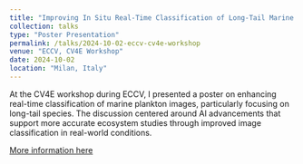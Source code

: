 ```yaml
---
title: "Improving In Situ Real-Time Classification of Long-Tail Marine Plankton Images for Ecosystem Studies"
collection: talks
type: "Poster Presentation"
permalink: /talks/2024-10-02-eccv-cv4e-workshop
venue: "ECCV, CV4E Workshop"
date: 2024-10-02
location: "Milan, Italy"
---
```


At the CV4E workshop during ECCV, I presented a poster on enhancing real-time classification of marine plankton images, particularly focusing on long-tail species. The discussion centered around AI advancements that support more accurate ecosystem studies through improved image classification in real-world conditions.


[More information here](https://cv4e.netlify.app/papers/)

